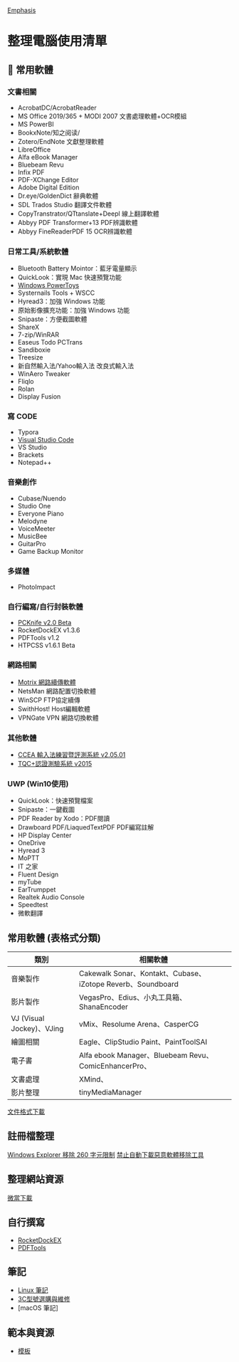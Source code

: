 [Emphasis](#emphasis) 

<a name="emphasis"/>

# 整理電腦使用清單 

## :memo: 常用軟體

### 文書相關
* AcrobatDC/AcrobatReader
* MS Office 2019/365 + MODI 2007 文書處理軟體+OCR模組
* MS PowerBI
* BookxNote/知之阅读/
* Zotero/EndNote 文獻整理軟體
* LibreOffice
* Alfa eBook Manager
* Bluebeam Revu
* Infix PDF
* PDF-XChange Editor
* Adobe Digital Edition
* Dr.eye/GoldenDict 辭典軟體
* SDL Trados Studio 翻譯文件軟體 
* CopyTranstrator/QTtanslate+Deepl 線上翻譯軟體
* Abbyy PDF Transformer+13 PDF辨識軟體 
* Abbyy FineReaderPDF 15 OCR辨識軟體 


### 日常工具/系統軟體
* Bluetooth Battery Mointor：藍牙電量顯示
* QuickLook：實現 Mac 快速預覽功能
* [Windows PowerToys](https://github.com/microsoft/PowerToys/releases/)
* Systernails Tools + WSCC
* Hyread3：加強 Windows 功能
* 原始影像擴充功能：加強 Windows 功能
* Snipaste：方便截圖軟體
* ShareX   
* 7-zip/WinRAR
* Easeus Todo PCTrans
* Sandiboxie
* Treesize
* 新自然輸入法/Yahoo輸入法 改良式輸入法
* WinAero Tweaker
* Fliqlo
* Rolan
* Display Fusion

### 寫 CODE
* Typora
* [Visual Studio Code](https://code.visualstudio.com/download)
* VS Studio
* Brackets
* Notepad++

###    音樂創作
* Cubase/Nuendo
* Studio One
* Everyone Piano
* Melodyne
* VoiceMeeter
* MusicBee
* GuitarPro 
* Game Backup Monitor 

### 多媒體
* PhotoImpact

### 自行編寫/自行封裝軟體
* [PCKnife v2.0 Beta](https://drive.google.com/file/d/1b1AfmUbSS_ienQYMTKk6q20qud-vx6Oq/view?usp=sharing)
* RocketDockEX v1.3.6
* PDFTools v1.2
* HTPCSS v1.6.1 Beta

### 網路相關
* [Motrix 網路續傳軟體](https://motrix.app/zh-CN)
* NetsMan 網路配置切換軟體
* WinSCP FTP協定續傳
* SwithHost! Host編輯軟體
* VPNGate VPN 網路切換軟體


### 其他軟體
* [CCEA 輸入法練習暨評測系統 v2.05.01](https://drive.google.com/u/1/uc?id=1y-1yHE5DJUvf1p92YfMuCqV8lavDteId&export=download)
* [TQC+認證測驗系統 v2015](https://drive.google.com/u/1/uc?id=11BA2JH4uas4nl2o5IqBi1ooIv32w7K_L&export=download)

### UWP (Win10使用)
* QuickLook：快速預覽檔案
* Snipaste：一鍵截圖
* PDF Reader by Xodo：PDF閱讀
* Drawboard PDF/LiaquedTextPDF PDF編寫註解
* HP Display Center
* OneDrive 
* Hyread 3 
* MoPTT 
* IT 之家
* Fluent Design
* myTube 
* EarTrumppet
* Realtek Audio Console
* Speedtest
* 微軟翻譯

## 常用軟體 (表格式分類)

| 類別  | 相關軟體 |
| ------------- | ------------- |
| 音樂製作 | Cakewalk Sonar、Kontakt、Cubase、iZotope Reverb、Soundboard |
| 影片製作 | VegasPro、Edius、小丸工具箱、ShanaEncoder|
| VJ (Visual Jockey)、VJing | vMix、Resolume Arena、CasperCG |
| 繪圖相關 | Eagle、ClipStudio Paint、PaintToolSAI |
| 電子書 | Alfa ebook Manager、Bluebeam Revu、ComicEnhancerPro、 |
| 文書處理 | XMind、 |
| 影片整理 | tinyMediaManager |


[文件格式下載](https://app.box.com/s/ewehz0feyyoxgn3mn0lj2xi7tfec4ll0) 

  

## 註冊檔整理
[Windows Explorer 移除 260 字元限制](https://raw.githubusercontent.com/jafeeye/Windows-Optimization/main/Remove%20260%20Character%20Path%20Limit.reg)
[禁止自動下載惡意軟體移除工具](https://raw.githubusercontent.com/jafeeye/Windows-Optimization/main/Disable%20Windows%20Malicious%20Software%20Removal%20Tool.reg)

## 整理網站資源
[微當下載](https://www.weidown.com/)

## 自行撰寫
- [RocketDockEX](https://drive.google.com/file/d/1s7Xd4GZXAcyeYv4EUZn-mjAgBHpW8aDx/view?usp=sharing)
- [PDFTools](https://drive.google.com/file/d/1nmtuxJfnW6e9bZxB3fipFkOIveudML-E/view?usp=sharing)

## 筆記
- [Linux 筆記](https://app.box.com/s/cu9pqd76vpdmoyhrnmpl1rdyqgu7adbs)
- [3C型號選購與維修](https://app.box.com/s/q4nnwi1fnpq284iw6bcekeknk3jxe3ty)
- [macOS 筆記]

## 範本與資源
- [模板](https://drive.google.com/drive/folders/1nLkoeUeIJo6b5rDnUOZQMIwQAEJFVzb-?usp=sharing)

